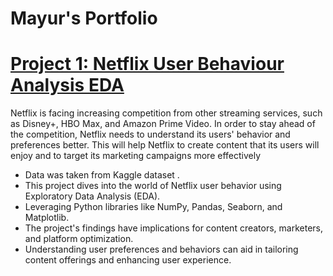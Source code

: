 # Mayur's Portfolio


# [Project 1: Netflix User Behaviour Analysis EDA](https://github.com/mayurpaunikar7/Netflix-User-Behaviour-Analysis)

Netflix is facing increasing competition from other streaming services, such as Disney+, HBO Max, and Amazon Prime Video.
In order to stay ahead of the competition, Netflix needs to understand its users' behavior and preferences better.
This will help Netflix to create content that its users will enjoy and to target its marketing campaigns more effectively

* Data was taken from Kaggle dataset .
* This project dives into the world of Netflix user behavior using Exploratory Data Analysis (EDA). 
* Leveraging Python libraries like NumPy, Pandas, Seaborn, and Matplotlib.
* The project's findings have implications for content creators, marketers, and platform optimization. 
* Understanding user preferences and behaviors can aid in tailoring content offerings and enhancing user experience.






